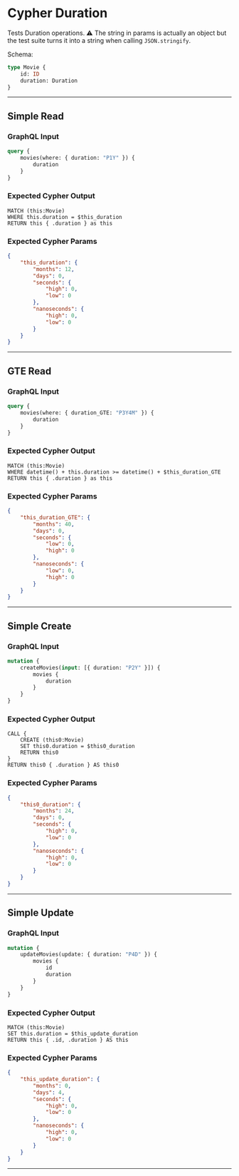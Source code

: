 # Cypher Duration

Tests Duration operations. ⚠ The string in params is actually an object but the test suite turns it into a string when calling `JSON.stringify`.

Schema:

```graphql
type Movie {
    id: ID
    duration: Duration
}
```

---

## Simple Read

### GraphQL Input

```graphql
query {
    movies(where: { duration: "P1Y" }) {
        duration
    }
}
```

### Expected Cypher Output

```cypher
MATCH (this:Movie)
WHERE this.duration = $this_duration
RETURN this { .duration } as this
```

### Expected Cypher Params

```json
{
    "this_duration": {
        "months": 12,
        "days": 0,
        "seconds": {
            "high": 0,
            "low": 0
        },
        "nanoseconds": {
            "high": 0,
            "low": 0
        }
    }
}
```

---

## GTE Read

### GraphQL Input

```graphql
query {
    movies(where: { duration_GTE: "P3Y4M" }) {
        duration
    }
}
```

### Expected Cypher Output

```cypher
MATCH (this:Movie)
WHERE datetime() + this.duration >= datetime() + $this_duration_GTE
RETURN this { .duration } as this
```

### Expected Cypher Params

```json
{
    "this_duration_GTE": {
        "months": 40,
        "days": 0,
        "seconds": {
            "low": 0,
            "high": 0
        },
        "nanoseconds": {
            "low": 0,
            "high": 0
        }
    }
}
```

---

## Simple Create

### GraphQL Input

```graphql
mutation {
    createMovies(input: [{ duration: "P2Y" }]) {
        movies {
            duration
        }
    }
}
```

### Expected Cypher Output

```cypher
CALL {
    CREATE (this0:Movie)
    SET this0.duration = $this0_duration
    RETURN this0
}
RETURN this0 { .duration } AS this0
```

### Expected Cypher Params

```json
{
    "this0_duration": {
        "months": 24,
        "days": 0,
        "seconds": {
            "high": 0,
            "low": 0
        },
        "nanoseconds": {
            "high": 0,
            "low": 0
        }
    }
}
```

---

## Simple Update

### GraphQL Input

```graphql
mutation {
    updateMovies(update: { duration: "P4D" }) {
        movies {
            id
            duration
        }
    }
}
```

### Expected Cypher Output

```cypher
MATCH (this:Movie)
SET this.duration = $this_update_duration
RETURN this { .id, .duration } AS this
```

### Expected Cypher Params

```json
{
    "this_update_duration": {
        "months": 0,
        "days": 4,
        "seconds": {
            "high": 0,
            "low": 0
        },
        "nanoseconds": {
            "high": 0,
            "low": 0
        }
    }
}
```

---
